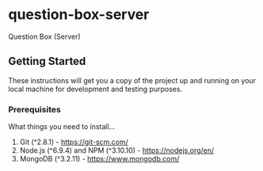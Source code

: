 # question-box-server
Question Box (Server)

## Getting Started

These instructions will get you a copy of the project up and running on your local machine for development and testing purposes.

### Prerequisites

What things you need to install...

1. Git (^2.8.1) - https://git-scm.com/
2. Node.js (^6.9.4) and NPM (^3.10.10) - https://nodejs.org/en/
3. MongoDB (^3.2.11) - https://www.mongodb.com/
